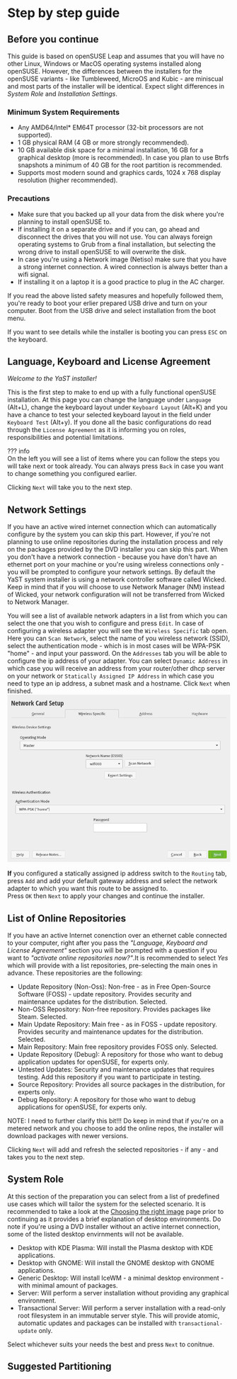 # Step by step guide
## Before you continue

This guide is based on openSUSE Leap and assumes that you will have no other Linux, Windows or MacOS operating systems installed along openSUSE. However, the differences between the installers for the openSUSE variants - like Tumbleweed, MicroOS and Kubic - are miniscual and most parts of the installer will be identical. Expect slight differences in *System Role* and *Installation Settings*.

### Minimum System Requirements

* Any AMD64/Intel* EM64T processor (32-bit processors are not supported).
* 1 GB physical RAM (4 GB or more strongly recommended).
* 10 GB available disk space for a minimal installation, 16 GB for a graphical desktop (more is recommended). In case you plan to use Btrfs snapshots a minimum of 40 GB for the root partition is recommended.
* Supports most modern sound and graphics cards, 1024 x 768 display resolution (higher recommended).

### Precautions

* Make sure that you backed up all your data from the disk where you're planning to install openSUSE to.
* If installing it on a separate drive and if you can, go ahead and disconnect the drives that you will not use. You can always foreign operating systems to Grub from a final installation, but selecting the wrong drive to install openSUSE to will overwrite the disk.
* In case you're using a Network image (Netiso) make sure that you have a strong internet connection. A wired connection is always better than a wifi signal.
* If installing it on a laptop it is a good practice to plug in the AC charger.

If you read the above listed safety measures and hopefully followed them, you're ready to boot your erlier prepared USB drive and turn on your computer. Boot from the USB drive and select installation from the boot menu.

If you want to see details while the installer is booting you can press `ESC` on the keyboard.

## Language, Keyboard and License Agreement

*Welcome to the YaST installer!*

This is the first step to make to end up with a fully functional openSUSE installation. At this page you can change the language under `Language` (Alt+L), change the keyboard layout under `Keyboard Layout` (Alt+K) and you have a chance to test your selected keyboard layout in the field under `Keyboard Test` (Alt+y).
If you done all the basic configurations do read through the `License Agreement` as it is informing you on roles, responsibilities and potential limitations.

??? info   
    On the left you will see a list of items where you can follow the steps you will take next or took already. You can always press `Back` in case you want to change something you configured earlier.

Clicking `Next` will take you to the next step.

## Network Settings

If you have an active wired internet connection which can automatically configure by the system you can skip this part. However, if you're not planning to use online repositories during the installation process and rely on the packages provided by the DVD installer you can skip this part.
When you don't have a network connection - because you have don't have an ethernet port on your machine or you're using wireless connections only - you will be prompted to configure your network settings. By default the YaST system installer is using a network controller software called Wicked. Keep in mind that if you will choose to use Network Manager (NM) instead of Wicked, your network configuration will not be transferred from Wicked to Network Manager.

You will see a list of available network adapters in a list from which you can select the one that you wish to configure and press `Edit`. In case of configuring a wireless adapter you will see the `Wireless Specific` tab open. Here you can `Scan Network`, select the name of you wireless network (SSID), select the authentication mode - which is in most cases will be WPA-PSK "home" - and input your password. 
On the `Addresses` tab you will be able to configure the ip address of your adapter. You can select `Dynamic Address` in which case you will receive an address from your router/other dhcp server on your network or `Statically Assigned IP Address` in which case you need to type an ip address, a subnet mask and a hostname. Click `Next` when finished.    
![Wireless configuration](image/yast_wireless_specific.png)

**If** you configured a statically assigned ip address switch to the `Routing` tab, press `Add` and add your default gateway address and select the network adapter to which you want this route to be assigned to.    
Press `OK` then `Next` to apply your changes and continue the installer.


## List of Online Repositories

If you have an active Internet conenction over an ethernet cable connected to your computer, right after you pass the *"Language, Keyboard and License Agreement"* section you will be prompted with a question if you want to *"activate online repositories now?"*.It is recommended to select *Yes* which will provide with a list repositories, pre-selecting the main ones in advance. These repositories are the following:

* Update Repository (Non-Oss): Non-free - as in Free Open-Source Software (FOSS) - update repository. Provides security and maintenance updates for the distribution. Selected.
* Non-OSS Repository: Non-free repository. Provides packages like Steam. Selected.
* Main Update Repository: Main free - as in FOSS - update repository. Provides security and maintenance updates for the distribution. Selected. 
* Main Repository: Main free repository provides FOSS only. Selected.
* Update Repository (Debug): A repository for those who want to debug application updates for openSUSE, for experts only. 
* Untested Updates: Security and maintenance updates that requires testing. Add this repository if you want to participate in testing.
* Source Repository: Provides all source packages in the distribution, for experts only.
* Debug Repository: A repository for those who want to debug applications for openSUSE, for experts only.

NOTE: I need to further clarify this bit!!! Do keep in mind that if you're on a metered network and you choose to add the online repos, the installer will download packages with newer versions. 

Clicking `Next` will add and refresh the selected repositories - if any - and takes you to the next step.

## System Role

At this section of the preparation you can select from a list of predefined use cases which will tailor the system for the selected scenario. It is recommended to take a look at the [Choosing the right image](pick_an_image.md) page prior to continuing as it provides a brief explanation of desktop environments. Do note if you're using a DVD installer without an active internet connection, some of the listed desktop envirnments will not be available.

* Desktop with KDE Plasma: Will install the Plasma desktop with KDE applications.
* Desktop with GNOME: Will install the GNOME desktop with GNOME applications.
* Generic Desktop: Will install IceWM - a minimal desktop environment - with minimal amount of packages.
* Server: Will perform a server installation without providing any graphical environment.
* Transactional Server: Will perform a server installation with a read-only root filesystem in an immutable server style. This will provide atomic, automatic updates and packages can be installed with `transactional-update` only.

Select whichever suits your needs the best and press `Next` to conitnue.

## Suggested Partitioning

